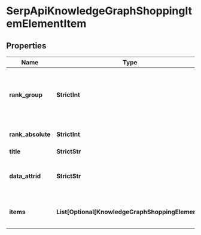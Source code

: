 # SerpApiKnowledgeGraphShoppingItemElementItem


## Properties

| Name | Type | Description | Notes |
|------------ | ------------- | ------------- | -------------|
**rank_group** | **StrictInt** | group rank in SERP<br>position within a group of elements with identical type values<br>positions of elements with different type values are omitted from rank_group |[optional]|
**rank_absolute** | **StrictInt** | absolute rank in SERP<br>absolute position among all the elements in SERP |[optional]|
**title** | **StrictStr** | title of the place |[optional]|
**data_attrid** | **StrictStr** | google defined data attribute ID<br>example:<br>kc:/shopping/gpc:organic-offers |[optional]|
**items** | **List[Optional[KnowledgeGraphShoppingElement]]** | additional items present in the element<br>if there are none, equals null |[optional]|
